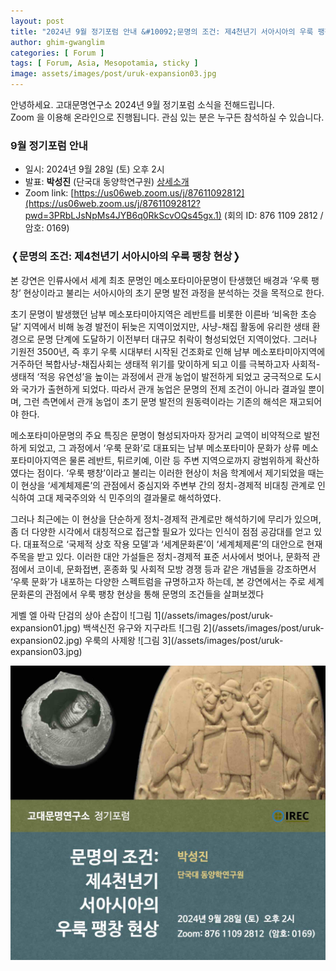 ```yaml
---
layout: post
title: "2024년 9월 정기포럼 안내 &#10092;문명의 조건: 제4천년기 서아시아의 우룩 팽창 현상&#10093;"
author: ghim-gwanglim
categories: [ Forum ]
tags: [ Forum, Asia, Mesopotamia, sticky ]
image: assets/images/post/uruk-expansion03.jpg
---
```


안녕하세요. 고대문명연구소 2024년 9월 정기포럼 소식을 전해드립니다.<br> 
Zoom 을 이용해 온라인으로 진행됩니다. 관심 있는 분은 누구든 참석하실 수 있습니다.


### 9월 정기포럼 안내

- 일시: 2024년 9월 28일 (토) 오후 2시
- 발표: __박성진__ (단국대 동양학연구원) [상세소개](/author-sjpark)
- Zoom link: [https://us06web.zoom.us/j/87611092812](https://us06web.zoom.us/j/87611092812?pwd=3PRbLJsNpMs4JYB6q0RkScvOQs45gx.1)
  (회의 ID: 876 1109 2812 / 암호: 0169)


### &#10092;문명의 조건: 제4천년기 서아시아의 우룩 팽창 현상&#10093;

본 강연은 인류사에서 세계 최초 문명인 메소포타미아문명이 탄생했던 배경과 ‘우룩 팽창’ 현상이라고 불리는 서아시아의 초기 문명 발전 과정을 분석하는 것을 목적으로 한다.

초기 문명이 발생했던 남부 메소포타미아지역은 레반트를 비롯한 이른바 ‘비옥한 초승달’ 지역에서 비해 농경 발전이 뒤늦은 지역이었지만, 사냥-채집 활동에 유리한 생태 환경으로 문명 단계에 도달하기 이전부터 대규모 취락이 형성되었던 지역이었다. 그러나 기원전 3500년, 즉 후기 우룩 시대부터 시작된 건조화로 인해 남부 메소포타미아지역에 거주하던 복합사냥-채집사회는 생태적 위기를 맞이하게 되고 이를 극복하고자 사회적-생태적 ‘적응 유연성’을 높이는 과정에서 관개 농업이 발전하게 되었고 궁극적으로 도시와 국가가 출현하게 되었다. 따라서 관개 농업은 문명의 전제 조건이 아니라 결과일 뿐이며, 그런 측면에서 관개 농업이 초기 문명 발전의 원동력이라는 기존의 해석은 재고되어야 한다. 

메소포타미아문명의 주요 특징은 문명이 형성되자마자 장거리 교역이 비약적으로 발전하게 되었고, 그 과정에서 ‘우룩 문화’로 대표되는 남부 메소포타미아 문화가 상류 메소포타미아지역은 물론 레반트, 튀르키예, 이란 등 주변 지역으로까지 광범위하게 확산하였다는 점이다. ‘우룩 팽창’이라고 불리는 이러한 현상이 처음 학계에서 제기되었을 때는 이 현상을 ‘세계체제론’의 관점에서 중심지와 주변부 간의 정치-경제적 비대칭 관계로 인식하여 고대 제국주의와 식
민주의의 결과물로 해석하였다.

그러나 최근에는 이 현상을 단순하게 정치-경제적 관계로만 해석하기에 무리가 있으며, 좀 더 다양한 시각에서 대칭적으로 접근할 필요가 있다는 인식이 점점 공감대를 얻고 있다. 대표적으로 ‘국제적 상호 작용 모델’과 ‘세계문화론’이 ‘세계체제론’의 대안으로 현재 주목을 받고 있다. 이러한 대안 가설들은 정치-경제적 표준 서사에서 벗어나, 문화적 관점에서 코이네, 문화접변, 혼종화 및 사회적 모방 경쟁 등과 같은 개념들을 강조하면서 ‘우룩 문화’가 내포하는 다양한 스펙트럼을 규명하고자 하는데, 본 강연에서는 주로 세계문화론의 관점에서 우룩 팽창 현상을 통해 문명의 조건들을 살펴보겠다

<span class="text-muted">
게벨 엘 아락 단검의 상아 손잡이
</span>
![그림 1](/assets/images/post/uruk-expansion01.jpg)

<span class="text-muted">
백색신전 유구와 지구라트
</span>
![그림 2](/assets/images/post/uruk-expansion02.jpg)

<span class="text-muted">
우룩의 사제왕
</span>
![그림 3](/assets/images/post/uruk-expansion03.jpg)


![](/assets/images/post/irec-seminar-poster-2024-09.jpg)
